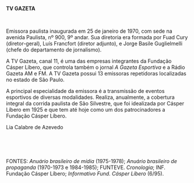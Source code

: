 **TV GAZETA**

 

Emissora paulista inaugurada em 25 de janeiro de 1970, com sede na
avenida Paulista, nº 900, 9º andar. Sua diretoria era formada por Fuad
Cury (diretor-geral), Luís Francfort (diretor adjunto), e Jorge Basile
Guglielmelli (chefe do departamento de jornalismo).

A TV Gazeta, canal 11, é uma das empresas integrantes da Fundação Cásper
Líbero, que controla também o jornal *A Gazeta Esportiva* e a Rádio
Gazeta AM e FM. A TV Gazeta possui 13 emissoras repetidoras localizadas
no estado de São Paulo.

A principal especialidade da emissora é a transmissão de eventos
esportivos de diversas modalidades. Realiza, anualmente, a cobertura
integral da corrida paulista de São Silvestre, que foi idealizada por
Cásper Líbero em 1925 e que tem até hoje como um dos patrocinadores a
Fundação Cásper Líbero.

Lia Calabre de Azevedo

 

 

FONTES: *Anuário brasileiro de mídia* (1975-1978); *Anuário brasileiro
de propaganda* (1970-1973 e 1984-1985); FUNTEVE. *Cronologia*; INF.
Fundação Cásper Líbero; *Informativo Fund. Cásper Líbero* (6/95).

 

